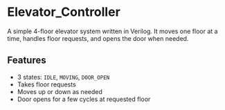 # Elevator_Controller

A simple 4-floor elevator system written in Verilog. It moves one floor at a time, handles floor requests, and opens the door when needed.

## Features

- 3 states: `IDLE`, `MOVING`, `DOOR_OPEN`
- Takes floor requests
- Moves up or down as needed
- Door opens for a few cycles at requested floor

